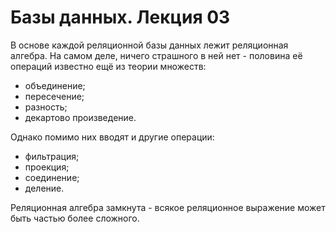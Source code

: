 # Базы данных. Лекция 03

В основе каждой реляционной базы данных лежит реляционная алгебра.
На самом деле, ничего страшного в ней нет - половина её операций 
известно ещё из теории множеств:

- объединение;
- пересечение;
- разность;
- декартово произведение.

Однако помимо них вводят и другие операции:

- фильтрация;
- проекция;
- соединение;
- деление.

Реляционная алгебра замкнута - всякое реляционное выражение может 
быть частью более сложного.

